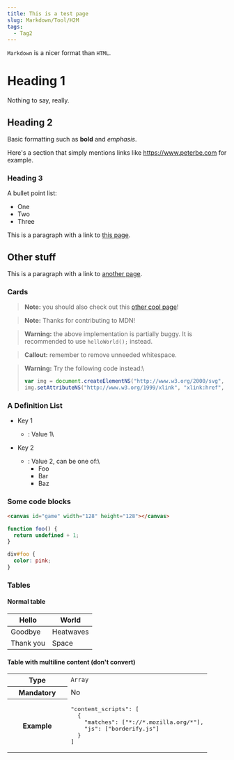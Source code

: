 ```yaml
---
title: This is a test page
slug: Markdown/Tool/H2M
tags:
  - Tag2
---
```

`Markdown` is a nicer format than `HTML`.

# Heading 1

Nothing to say, really.

## Heading 2

Basic formatting such as **bold** and _emphasis_.

Here's a section that simply mentions links like <https://www.peterbe.com> for example.

### Heading 3

A bullet point list:

- One
- Two
- Three

This is a paragraph with a link to [this page](/en-US/docs/Markdown/Tool/H2M).

## Other stuff

This is a paragraph with a link to [another page](/en-US/docs/Web).

### Cards

> **Note:** you should also check out this [other cool page](https://www.queengoob.org)!

> **Note:** Thanks for contributing to MDN!

> **Warning:** the above implementation is partially buggy. It is recommended to use `helloWorld();` instead.

> **Callout:** remember to remove unneeded whitespace.

> **Warning:** Try the following code instead:\
>
> ```js
> var img = document.createElementNS("http://www.w3.org/2000/svg", "image");
> img.setAttributeNS("http://www.w3.org/1999/xlink", "xlink:href", "move.png");
> ```

### A Definition List

- Key 1

  - : Value 1\

- Key 2
  - : Value 2, can be one of:\
    - Foo
    - Bar
    - Baz

### Some code blocks

```html
<canvas id="game" width="128" height="128"></canvas>
```

```js
function foo() {
  return undefined + 1;
}
```

```css
div#foo {
  color: pink;
}
```

### Tables

#### Normal table

| Hello     | World     |
| --------- | --------- |
| Goodbye   | Heatwaves |
| Thank you | Space     |

#### Table with multiline content (don't convert)

<table class="fullwidth-table standard-table">
  <tbody>
    <tr>
      <th scope="row" style="width: 30%">Type</th>
      <td><code>Array</code></td>
    </tr>
    <tr>
      <th scope="row">Mandatory</th>
      <td>No</td>
    </tr>
    <tr>
      <th scope="row">Example</th>
      <td>
        <pre class="brush: json no-line-numbers">
"content_scripts": [
  {
    "matches": ["*://*.mozilla.org/*"],
    "js": ["borderify.js"]
  }
]</pre
        >
      </td>
    </tr>
  </tbody>
</table>

